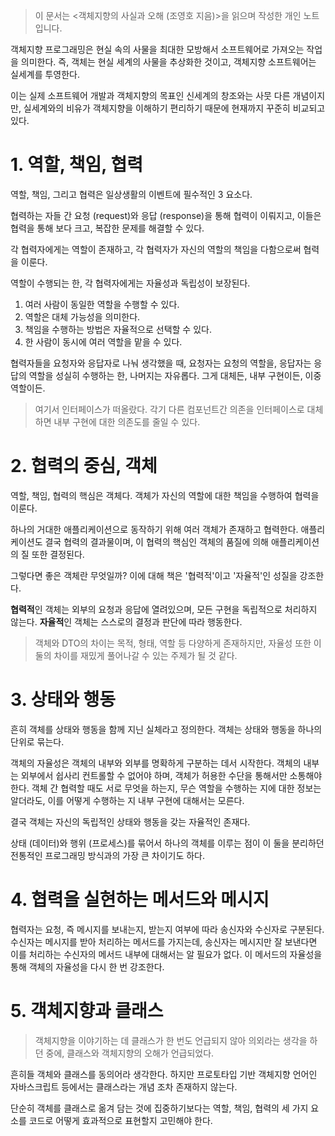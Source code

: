 <blockquote>
<p>이 문서는 &lt;객체지향의 사실과 오해 (조영호 지음)&gt;을 읽으며 작성한 개인 노트입니다.</p>
</blockquote>
<p>객체지향 프로그래밍은 현실 속의 사물을 최대한 모방해서 소프트웨어로 가져오는 작업을 의미한다. 즉, 객체는 현실 세계의 사물을 추상화한 것이고, 객체지향 소프트웨어는 실세계를 투영한다.</p>
<p>이는 실제 소프트웨어 개발과 객체지향의 목표인 신세계의 창조와는 사뭇 다른 개념이지만, 실세계와의 비유가 객체지향을 이해하기 편리하기 때문에 현재까지 꾸준히 비교되고 있다. </p>
<h1 id="1-역할-책임-협력">1. 역할, 책임, 협력</h1>
<p>역할, 책임, 그리고 협력은 일상생활의 이벤트에 필수적인 3 요소다. </p>
<p>협력하는 자들 간 요청 (request)와 응답 (response)을 통해 협력이 이뤄지고, 이들은 협력을 통해 보다 크고, 복잡한 문제를 해결할 수 있다.</p>
<p>각 협력자에게는 역할이 존재하고, 각 협력자가 자신의 역할의 책임을 다함으로써 협력을 이룬다. </p>
<p>역할이 수행되는 한, 각 협력자에게는 자율성과 독립성이 보장된다.</p>
<ol>
<li>여러 사람이 동일한 역할을 수행할 수 있다.</li>
<li>역할은 대체 가능성을 의미한다.</li>
<li>책임을 수행하는 방법은 자율적으로 선택할 수 있다.</li>
<li>한 사람이 동시에 여러 역할을 맡을 수 있다.</li>
</ol>
<p>협력자들을 요청자와 응답자로 나눠 생각했을 때, 요청자는 요청의 역할을, 응답자는 응답의 역할을 성실히 수행하는 한, 나머지는 자유롭다. 그게 대체든, 내부 구현이든, 이중 역할이든.</p>
<blockquote>
<p>여기서 인터페이스가 떠올랐다. 각기 다른 컴포넌트간 의존을 인터페이스로 대체하면 내부 구현에 대한 의존도를 줄일 수 있다. </p>
</blockquote>
<h1 id="2-협력의-중심-객체">2. 협력의 중심, 객체</h1>
<p>역할, 책임, 협력의 핵심은 객체다. 객체가 자신의 역할에 대한 책임을 수행하여 협력을 이룬다.</p>
<p>하나의 거대한 애플리케이션으로 동작하기 위해 여러 객체가 존재하고 협력한다. 애플리케이션도 결국 협력의 결과물이며, 이 협력의 핵심인 객체의 품질에 의해 애플리케이션의 질 또한 결정된다.</p>
<p>그렇다면 좋은 객체란 무엇일까? 이에 대해 책은 '협력적'이고 '자율적'인 성질을 강조한다.</p>
<p><strong>협력적</strong>인 객체는 외부의 요청과 응답에 열려있으며, 모든 구현을 독립적으로 처리하지 않는다. <strong>자율적</strong>인 객체는 스스로의 결정과 판단에 따라 행동한다. </p>
<blockquote>
<p>객체와 DTO의 차이는 목적, 형태, 역할 등 다양하게 존재하지만, 자율성 또한 이 둘의 차이를 재밌게 풀어나갈 수 있는 주제가 될 것 같다. </p>
</blockquote>
<h1 id="3-상태와-행동">3. 상태와 행동</h1>
<p>흔히 객체를 상태와 행동을 함께 지닌 실체라고 정의한다. 객체는 상태와 행동을 하나의 단위로 묶는다. </p>
<p>객체의 자율성은 객체의 내부와 외부를 명확하게 구분하는 데서 시작한다. 객체의 내부는 외부에서 쉽사리 컨트롤할 수 없어야 하며, 객체가 허용한 수단을 통해서만 소통해야 한다. 객체 간 협력할 때도 서로 무엇을 하는지, 무슨 역할을 수행하는 지에 대한 정보는 알더라도, 이를 어떻게 수행하는 지 내부 구현에 대해서는 모른다. </p>
<p>결국 객체는 자신의 독립적인 상태와 행동을 갖는 자율적인 존재다. </p>
<p>상태 (데이터)와 행위 (프로세스)를 묶어서 하나의 객체를 이루는 점이 이 둘을 분리하던 전통적인 프로그래밍 방식과의 가장 큰 차이기도 하다. </p>
<h1 id="4-협력을-실현하는-메서드와-메시지">4. 협력을 실현하는 메서드와 메시지</h1>
<p>협력자는 요청, 즉 메시지를 보내는지, 받는지 여부에 따라 송신자와 수신자로 구분된다. 수신자는 메시지를 받아 처리하는 메서드를 가지는데, 송신자는 메시지만 잘 보낸다면 이를 처리하는 수신자의 메서드 내부에 대해서는 알 필요가 없다. 이 메서드의 자율성을 통해 객체의 자율성을 다시 한 번 강조한다. </p>
<h1 id="5-객체지향과-클래스">5. 객체지향과 클래스</h1>
<blockquote>
<p>객체지향을 이야기하는 데 클래스가 한 번도 언급되지 않아 의외라는 생각을 하던 중에, 클래스와 객체지향의 오해가 언급되었다.</p>
</blockquote>
<p>흔히들 객체와 클래스를 동의어라 생각한다. 하지만 프로토타입 기반 객체지향 언어인 자바스크립트 등에서는 클래스라는 개념 조차 존재하지 않는다. </p>
<p>단순히 객체를 클래스로 옮겨 담는 것에 집중하기보다는 역할, 책임, 협력의 세 가지 요소를 코드로 어떻게 효과적으로 표현할지 고민해야 한다.</p>